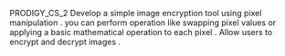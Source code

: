 PRODIGY_CS_2
     Develop a simple image encryption tool using pixel manipulation . you can perform operation like swapping pixel values or applying a basic mathematical operation to each pixel . Allow users to encrypt and decrypt images .
